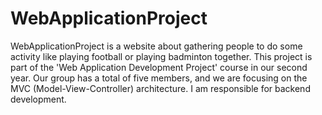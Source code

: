 # WebApplicationProject

WebApplicationProject is a website about gathering people to do some activity like playing football or playing badminton together.
This project is part of the 'Web Application Development Project' course in our second year. Our group has a total of five members, and we are focusing on the MVC (Model-View-Controller) architecture. I am responsible for backend development.
